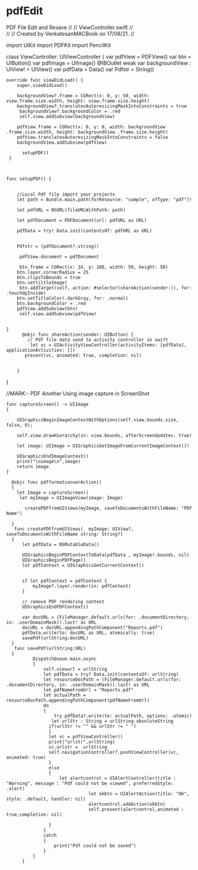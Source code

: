 # pdfEdit
PDF File Edit and Resave
//
//  ViewController.swift
//   
//
//  Created by VenkatesanMACBook on 17/08/21.
//

import UIKit
import PDFKit
 import PencilKit

class ViewController: UIViewController {
    var pdfView = PDFView()
     var btn = UIButton()
    var pdfimage = UIImage()
    @IBOutlet weak var backgroundView : UIView! = UIView()
     var pdfData = Data()
    var Pdfstr = String()
    
    override func viewDidLoad() {
        super.viewDidLoad()
 
        backgroundView?.frame = CGRect(x: 0, y: 50, width: view.frame.size.width, height: view.frame.size.height)
        backgroundView?.translatesAutoresizingMaskIntoConstraints = true
         backgroundView?.backgroundColor = .red
         self.view.addSubview(backgroundView)
 
        pdfView.frame = CGRect(x: 0, y: 0, width: backgroundView .frame.size.width, height: backgroundView .frame.size.height)
        pdfView.translatesAutoresizingMaskIntoConstraints = false
        backgroundView.addSubview(pdfView)
 
          setupPDF()
     }
 
    
       
    func setupPDF() {
        
        
        //Local Pdf file import your projects
        let path = Bundle.main.path(forResource: "sample", ofType: "pdf")!
        
        let pdfURL = NSURL(fileURLWithPath: path)

        let pdfDocument = PDFDocument(url: pdfURL as URL)
 
        pdfData = try! Data.init(contentsOf: pdfURL as URL)

        
        Pdfstr = (pdfDocument?.string)!
        
         pdfView.document = pdfDocument
        
         btn.frame = CGRect(x: 10, y: 100, width: 50, height: 50)
        btn.layer.cornerRadius = 25
        btn.clipsToBounds = true
        btn.settiltleImage(
         btn.addTarget(self, action: #selector(shareAction(sender:)), for: .touchUpInside)
        btn.setTitleColor(.darkGray, for: .normal)
        btn.backgroundColor = .red
        pdfView.addSubview(btn)
         self.view.addSubview(pdfView)
        
     
    }
          @objc func shareAction(sender: UIButton) {
            // Pdf file data send to activity controller in swift
             let vc = UIActivityViewController(activityItems: [pdfData], applicationActivities: [])
           present(vc, animated: true, completion: nil)
             
 
        }
        
 


}







//MARK:- PDF Another Using image capture in ScreenShot

    func captureScreen() -> UIImage
    {

        UIGraphicsBeginImageContextWithOptions(self.view.bounds.size, false, 0);

        self.view.drawHierarchy(in: view.bounds, afterScreenUpdates: true)

        let image: UIImage = UIGraphicsGetImageFromCurrentImageContext()!

        UIGraphicsEndImageContext()
        print("\nimage\n",image)
        return image
    }
      
      @objc func pdfformatconverAction()
      {
        let Image = captureScreen()
         let myImage = UIImageView(image: Image)
 
           createPDFfromUIViews(myImage, saveToDocumentsWithFileName: "PDF Name")
          
      }
       func createPDFfromUIViews(_ myImage: UIView?, saveToDocumentsWithFileName string: String?)
      {
          let pdfData = NSMutableData()

          UIGraphicsBeginPDFContextToData(pdfData , myImage!.bounds, nil)
          UIGraphicsBeginPDFPage()
          let pdfContext = UIGraphicsGetCurrentContext()
 

          if let pdfContext = pdfContext {
              myImage?.layer.render(in: pdfContext)
          }

          // remove PDF rendering context
          UIGraphicsEndPDFContext()
          
          var docURL = (FileManager.default.urls(for: .documentDirectory, in: .userDomainMask)).last! as URL
          docURL = docURL.appendingPathComponent("Reports.pdf")
          pdfData.write(to: docURL as URL, atomically: true)
          savePdf(urlString:docURL)
      }
       func savePdf(urlString:URL)
      {
              DispatchQueue.main.async
              {
                  self.viewurl = urlString
                  let pdfData = try? Data.init(contentsOf: urlString)
                  let resourceDocPath = (FileManager.default.urls(for: .documentDirectory, in: .userDomainMask)).last! as URL
                  let pdfNameFromUrl = "Reports.pdf"
                  let actualPath = resourceDocPath.appendingPathComponent(pdfNameFromUrl)
                  do
                  {
                      try pdfData?.write(to: actualPath, options: .atomic)
                     let urlStr : String = urlString.absoluteString
                    if(urlStr != "" && urlStr != " ")
                    {
                    let vc = pdfViewController()
                    print("urlstr",urlString)
                    vc.urlstr =  urlString
                    self.navigationController?.pushViewController(vc, animated: true)
                    }
                    else
                    {
                        let alertcontrol = UIAlertController(title : "Warning", message : "Pdf could not be viewed", preferredStyle: .alert)
                                   let okbtn = UIAlertAction(title: "OK", style: .default, handler: nil)
                                   alertcontrol.addAction(okbtn)
                                   self.present(alertcontrol,animated : true,completion: nil)
                       
                    }
                  }
                  catch
                  {
                      print("Pdf could not be saved")
                  }
              }
          }

